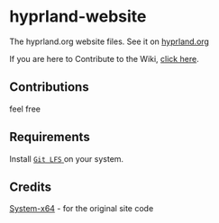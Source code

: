 # hyprland-website

The hyprland.org website files. See it on [hyprland.org](https://hyprland.org)

If you are here to Contribute to the Wiki, [click here](https://github.com/hyprwm/hyprland-wiki).

## Contributions

feel free

## Requirements

Install [ `Git LFS` ](https://git-lfs.com) on your system.

## Credits

[System-x64](https://github.com/System-x64) - for the original site code
